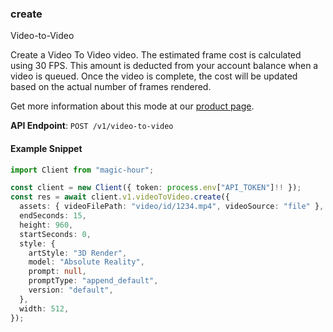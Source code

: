 
### create <a name="create"></a>
Video-to-Video

Create a Video To Video video. The estimated frame cost is calculated using 30 FPS. This amount is deducted from your account balance when a video is queued. Once the video is complete, the cost will be updated based on the actual number of frames rendered.
  
Get more information about this mode at our [product page](/products/video-to-video).
  

**API Endpoint**: `POST /v1/video-to-video`

#### Example Snippet

```typescript
import Client from "magic-hour";

const client = new Client({ token: process.env["API_TOKEN"]!! });
const res = await client.v1.videoToVideo.create({
  assets: { videoFilePath: "video/id/1234.mp4", videoSource: "file" },
  endSeconds: 15,
  height: 960,
  startSeconds: 0,
  style: {
    artStyle: "3D Render",
    model: "Absolute Reality",
    prompt: null,
    promptType: "append_default",
    version: "default",
  },
  width: 512,
});
```
